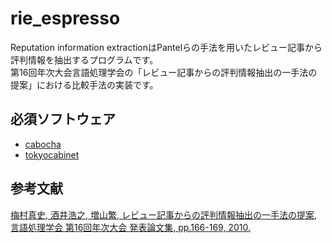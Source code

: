 # rie_espresso
Reputation information extractionはPantelらの手法を用いたレビュー記事から評判情報を抽出するプログラムです。  
第16回年次大会言語処理学会の「レビュー記事からの評判情報抽出の一手法の提案」における比較手法の実装です。

## 必須ソフトウェア
- [cabocha](https://taku910.github.io/cabocha/ "cabocha")
- [tokyocabinet](https://fallabs.com/tokyocabinet/index.ja.html "tokyocabinet")

## 参考文献
[梅村真史, 酒井浩之, 増山繁, レビュー記事からの評判情報抽出の一手法の提案, 言語処理学会 第16回年次大会 発表論文集, pp.166-169, 2010.](http://www.anlp.jp/proceedings/annual_meeting/2010/pdf_dir/A2-2.pdf "梅村真史, 酒井浩之, 増山繁, レビュー記事からの評判情報抽出の一手法の提案, 言語処理学会 第16回年次大会 発表論文集, pp.166-169, 2010.")
